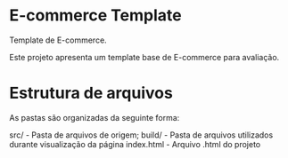 # E-commerce Template
Template de E-commerce.

Este projeto apresenta um template base de E-commerce para avaliação.

# Estrutura de arquivos
As pastas são organizadas da seguinte forma:

src/ - Pasta de arquivos de origem;
build/ - Pasta de arquivos utilizados durante visualização da página
index.html - Arquivo .html do projeto

